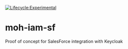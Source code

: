 [![Lifecycle:Experimental](https://img.shields.io/badge/Lifecycle-Experimental-339999)](https://github.com/bcgov/repomountie/blob/master/doc/lifecycle-badges.md)

# moh-iam-sf
Proof of concept for SalesForce integration with Keycloak

